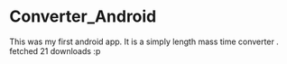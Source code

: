 # Converter_Android

This was my first android app. It is a simply length mass time converter . fetched 21 downloads :p
